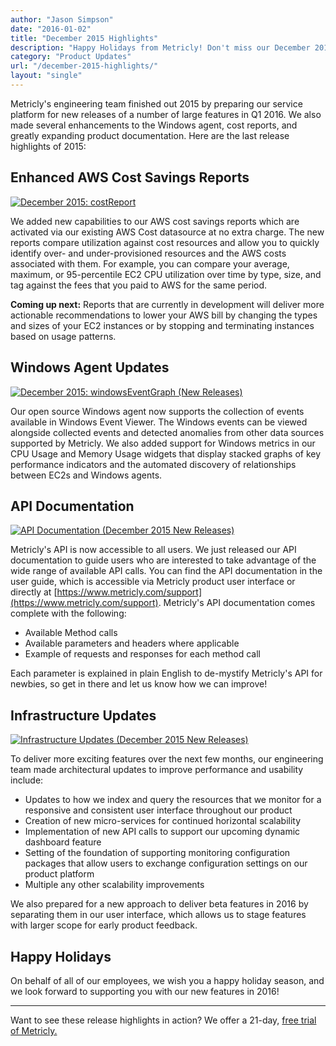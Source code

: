 ```yaml
---
author: "Jason Simpson"
date: "2016-01-02"
title: "December 2015 Highlights"
description: "Happy Holidays from Metricly! Don't miss our December 2015 New Releases - we rolled out some great new features, including API Documentation."
category: "Product Updates"
url: "/december-2015-highlights/"
layout: "single"
---
```


Metricly's engineering team finished out 2015 by preparing our service platform for new releases of a number of large features in Q1 2016. We also made several enhancements to the Windows agent, cost reports, and greatly expanding product documentation. Here are the last release highlights of 2015:

Enhanced AWS Cost Savings Reports
---------------------------------

[![December 2015: costReport](https://s3-us-west-2.amazonaws.com/com-netuitive-app-usw2-public/wp-content/uploads/2016/03/costReport.jpg)](https://s3-us-west-2.amazonaws.com/com-netuitive-app-usw2-public/wp-content/uploads/2016/03/costReport.jpg)

We added new capabilities to our AWS cost savings reports which are activated via our existing AWS Cost datasource at no extra charge. The new reports compare utilization against cost resources and allow you to quickly identify over- and under-provisioned resources and the AWS costs associated with them. For example, you can compare your average, maximum, or 95-percentile EC2 CPU utilization over time by type, size, and tag against the fees that you paid to AWS for the same period.

**Coming up next:** Reports that are currently in development will deliver more actionable recommendations to lower your AWS bill by changing the types and sizes of your EC2 instances or by stopping and terminating instances based on usage patterns.

Windows Agent Updates
---------------------

[![December 2015: windowsEventGraph (New Releases)](https://s3-us-west-2.amazonaws.com/com-netuitive-app-usw2-public/wp-content/uploads/2016/03/windowsEventGraph.jpg)](https://s3-us-west-2.amazonaws.com/com-netuitive-app-usw2-public/wp-content/uploads/2016/03/windowsEventGraph.jpg)

Our open source Windows agent now supports the collection of events available in Windows Event Viewer. The Windows events can be viewed alongside collected events and detected anomalies from other data sources supported by Metricly. We also added support for Windows metrics in our CPU Usage and Memory Usage widgets that display stacked graphs of key performance indicators and the automated discovery of relationships between EC2s and Windows agents.

API Documentation
-----------------

[![API Documentation (December 2015 New Releases)](https://s3-us-west-2.amazonaws.com/com-netuitive-app-usw2-public/wp-content/uploads/2016/03/APIDocs.jpg)](https://s3-us-west-2.amazonaws.com/com-netuitive-app-usw2-public/wp-content/uploads/2016/03/APIDocs.jpg)

Metricly's API is now accessible to all users. We just released our API documentation to guide users who are interested to take advantage of the wide range of available API calls. You can find the API documentation in the user guide, which is accessible via Metricly product user interface or directly at [https://www.metricly.com/support](https://www.metricly.com/support). Metricly's API documentation comes complete with the following:

-   Available Method calls
-   Available parameters and headers where applicable
-   Example of requests and responses for each method call

Each parameter is explained in plain English to de-mystify Metricly's API for newbies, so get in there and let us know how we can improve!

Infrastructure Updates
----------------------

[![Infrastructure Updates (December 2015 New Releases)](https://s3-us-west-2.amazonaws.com/com-netuitive-app-usw2-public/wp-content/uploads/2016/03/timeControl.jpg)](https://s3-us-west-2.amazonaws.com/com-netuitive-app-usw2-public/wp-content/uploads/2016/03/timeControl.jpg)

To deliver more exciting features over the next few months, our engineering team made architectural updates to improve performance and usability include:

-   Updates to how we index and query the resources that we monitor for a responsive and consistent user interface throughout our product
-   Creation of new micro-services for continued horizontal scalability
-   Implementation of new API calls to support our upcoming dynamic dashboard feature
-   Setting of the foundation of supporting monitoring configuration packages that allow users to exchange configuration settings on our product platform
-   Multiple any other scalability improvements

We also prepared for a new approach to deliver beta features in 2016 by separating them in our user interface, which allows us to stage features with larger scope for early product feedback.

Happy Holidays
--------------

On behalf of all of our employees, we wish you a happy holiday season, and we look forward to supporting you with our new features in 2016!

* * * * *

Want to see these release highlights in action? We offer a 21-day, [free trial of Metricly.](/signup)
